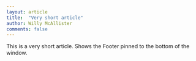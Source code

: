 ```yaml
---
layout: article
title:  "Very short article"
author: Willy McAllister
comments: false
---
```


This is a very short article. Shows the Footer pinned to the bottom of the window.


